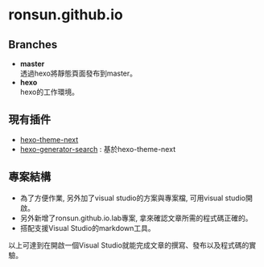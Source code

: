 # ronsun.github.io

## Branches

+ **master**  
透過hexo將靜態頁面發布到master。  
+ **hexo**  
hexo的工作環境。

## 現有插件
+ [hexo-theme-next](https://github.com/iissnan/hexo-theme-next)
+ [hexo-generator-search](https://github.com/PaicHyperionDev/hexo-generator-search) : 基於hexo-theme-next

## 專案結構  
+ 為了方便作業, 另外加了visual studio的方案與專案檔, 可用visual studio開啟。
+ 另外新增了ronsun.github.io.lab專案, 拿來確認文章所需的程式碼正確的。
+ 搭配支援Visual Studio的markdown工具。

以上可達到在開啟一個Visual Studio就能完成文章的撰寫、發布以及程式碼的實驗。